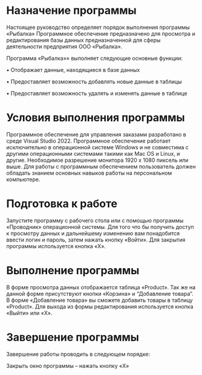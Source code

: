 # Назначение программы
 Настоящее руководство определяет порядок выполнения программы «Рыбалка» Программное обеспечение предназначено для просмотра и редактирования базы данных предназначенной для сферы деятельности предприятия ООО «Рыбалка». 
 
Программа «Рыбалка»» выполняет следующие основные функции:

•	Отображает данные, находящиеся в базе данных

•	Предоставляет возможность добавлять новые данные в таблицы

•	Предоставляет возможность удалять и изменять данные в таблице
# Условия выполнения программы
 Программное обеспечение для управления заказами разработано в среде Visual Studio 2022. Программное обеспечение работает исключительно в операционной системе Windows и не совместима с другими операционными системами такими как Mac OS и Linux, и другие.
 Необходимое разрешение монитора 1920 x 1080 пиксель или выше. Для работы с программным обеспечением пользователь должен обладать знанием основных навыков работы на персональном компьютере.
# Подготовка к работе
 Запустите программу с рабочего стола или с помощью программы «Проводник» операционной системы. Для того что бы получить доступ к просмотру данных и дальнейшему изменению вам понадобится ввести логин и пароль, затем нажать кнопку «Войти». Для закрытия программы используется кнопка «X».
# Выполнение программы
 В форме просмотра данных отображается таблица «Product». Так же на данной форме присутствуют кнопки «Корзина» и “Добавление товара”. В форме «Добавление товара» вы сможете добавить товары в таблицу «Product». Для выхода из формы редактирования используется кнопка «Выйти» или «X».        
# Завершение программы
 Завершение работы проводить в следующем порядке:

Закрыть окно программы – нажать кнопку «X»
